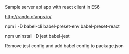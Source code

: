 Sample server api app with react client in ES6

http://rando.cfapps.io/

 npm i -D babel-cli babel-preset-env babel-preset-react

 npm uninstall -D jest babel-jest

 Remove jest config and add babel config to package.json